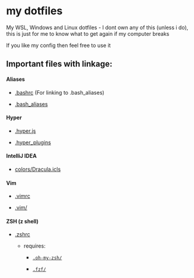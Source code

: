 # my dotfiles
My WSL, Windows and Linux dotfiles - I dont own any of this (unless i do), this is just for me to know what to get again if my computer breaks

If you like my config then feel free to use it

## Important files with linkage:

#### Aliases

* [.bashrc](../Debian/.bashrc#100) (For linking to .bash_aliases)

* [.bash_aliases](../Debian/.bash_aliases)

#### Hyper

* [.hyper.js](../Windows/.hyper.js)

* [.hyper_plugins](../Windows/.hyper_plugins/node_modules/)

#### IntelliJ IDEA

* [colors/Dracula.icls](../Windows/.IntelliJIdea2018.1/config/colors/) 

#### Vim

* [.vimrc](../Debian/.vimrc)

* [.vim/](../Debian/.vim/)

#### ZSH (z shell)

* [.zshrc](../Debian/.zshrc)

  * requires:

    * [``.oh-my-zsh/``](https://github.com/robbyrussell/oh-my-zsh)

    * [``.fzf/``](https://github.com/junegunn/fzf)
